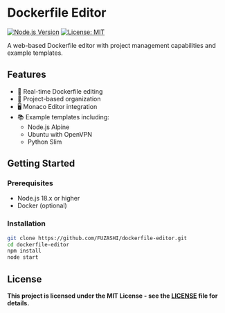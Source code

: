 # Dockerfile Editor

[![Node.js Version](https://img.shields.io/badge/node-%3E%3D18.x-brightgreen)](https://nodejs.org/)
[![License: MIT](https://img.shields.io/badge/License-MIT-yellow.svg)](https://opensource.org/licenses/MIT)

A web-based Dockerfile editor with project management capabilities and example templates.

## Features

- 🐳 Real-time Dockerfile editing
- 📁 Project-based organization
- 🖥 Monaco Editor integration
- 📚 Example templates including:
  - Node.js Alpine
  - Ubuntu with OpenVPN
  - Python Slim

## Getting Started

### Prerequisites
- Node.js 18.x or higher
- Docker (optional)

### Installation
```bash
git clone https://github.com/FUZASHI/dockerfile-editor.git
cd dockerfile-editor
npm install
node start
```

## License

**This project is licensed under the MIT License - see the [LICENSE](LICENSE) file for details.**